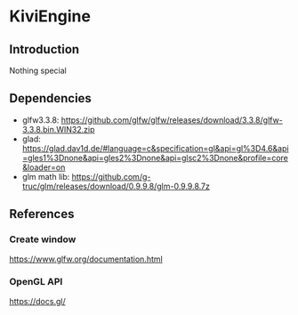 # KiviEngine
## Introduction
Nothing special

## Dependencies
- glfw3.3.8: https://github.com/glfw/glfw/releases/download/3.3.8/glfw-3.3.8.bin.WIN32.zip
- glad: https://glad.dav1d.de/#language=c&specification=gl&api=gl%3D4.6&api=gles1%3Dnone&api=gles2%3Dnone&api=glsc2%3Dnone&profile=core&loader=on
- glm math lib: https://github.com/g-truc/glm/releases/download/0.9.9.8/glm-0.9.9.8.7z

## References
### Create window
https://www.glfw.org/documentation.html
### OpenGL API
https://docs.gl/
